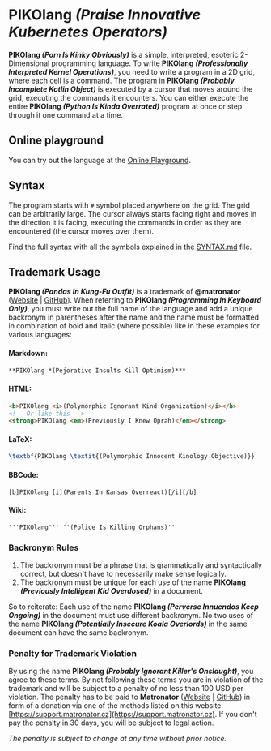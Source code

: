 # **PIKOlang *(Praise Innovative Kubernetes Operators)***

**PIKOlang *(Porn Is Kinky Obviously)*** is a simple, interpreted, esoteric 2-Dimensional programming language. To write **PIKOlang *(Professionally Interpreted Kernel Operations)***, you need to write a program in a 2D grid, where each cell is a command. The program in **PIKOlang *(Probably Incomplete Kotlin Object)*** is executed by a cursor that moves around the grid, executing the commands it encounters. You can either execute the entire **PIKOlang *(Python Is Kinda Overrated)*** program at once or step through it one command at a time.

## Online playground

You can try out the language at the [Online Playground](https://matronator.github.com/PIKOlang).

## Syntax

The program starts with `#` symbol placed anywhere on the grid. The grid can be arbitrarily large. The cursor always starts facing right and moves in the direction it is facing, executing the commands in order as they are encountered (the cursor moves over them).

Find the full syntax with all the symbols explained in the [SYNTAX.md](https://github.com/matronator/PIKOlang/blob/main/SYNTAX.md) file.

## Trademark Usage

**PIKOlang *(Pandas In Kung-Fu Outfit)*** is a trademark of **@matronator** ([Website](https://matronator.cz) | [GitHub](https://github.com/matronator)). When referring to **PIKOlang *(Programming In Keyboard Only)***, you must write out the full name of the language and add a unique backronym in parentheses after the name and the name must be formatted in combination of bold and italic (where possible) like in these examples for various languages:

#### Markdown:

```md
**PIKOlang *(Pejorative Insults Kill Optimism)***
```

#### HTML:

```html
<b>PIKOlang <i>(Polymorphic Ignorant Kind Organization)</i></b>
<!-- Or like this -->
<strong>PIKOlang <em>(Previously I Knew Oprah)</em></strong>
```

#### LaTeX:

```latex
\textbf{PIKOlang \textit{(Polymorphic Innocent Kinology Objective)}}
```

#### BBCode:

```bbcode
[b]PIKOlang [i](Parents In Kansas Overreact)[/i][/b]
```

#### Wiki:

```wiki
'''PIKOlang''' ''(Police Is Killing Orphans)''
```

### Backronym Rules

1. The backronym must be a phrase that is grammatically and syntactically correct, but doesn't have to necessarily make sense logically.
2. The backronym must be unique for each use of the name **PIKOlang *(Previously Intelligent Kid Overdosed)*** in a document.

So to reiterate: Each use of the name **PIKOlang *(Perverse Innuendos Keep Ongoing)*** in the document must use different backronym. No two uses of the name **PIKOlang *(Potentially Insecure Koala Overlords)*** in the same document can have the same backronym.

### Penalty for Trademark Violation

By using the name **PIKOlang *(Probably Ignorant Killer's Onslaught)***, you agree to these terms. By not following these terms you are in violation of the trademark and will be subject to a penalty of no less than 100 USD per violation. The penalty has to be paid to **Matronator** ([Website](https://matronator.cz) | [GitHub](https://github.com/matronator)) in form of a donation via one of the methods listed on this website: [https://support.matronator.cz](https://support.matronator.cz). If you don't pay the penalty in 30 days, you will be subject to legal action.

*The penalty is subject to change at any time without prior notice.*
